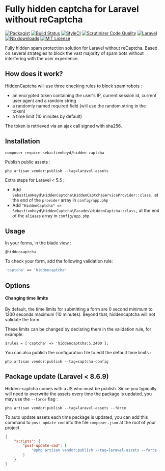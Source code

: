 # Fully hidden captcha for Laravel without reCaptcha

[![Packagist](https://img.shields.io/packagist/v/sebastienheyd/hidden-captcha?style=flat-square)](https://packagist.org/packages/sebastienheyd/hidden-captcha)
[![Build Status](https://travis-ci.org/sebastienheyd/hidden-captcha.svg?branch=master)](https://travis-ci.org/sebastienheyd/hidden-captcha)
[![StyleCI](https://github.styleci.io/repos/51009111/shield?branch=master)](https://github.styleci.io/repos/51009111)
[![Scrutinizer Code Quality](https://scrutinizer-ci.com/g/sebastienheyd/hidden-captcha/badges/quality-score.png?b=master)](https://scrutinizer-ci.com/g/sebastienheyd/hidden-captcha/?branch=master)
[![Laravel](https://img.shields.io/badge/Laravel-5.x%20→%209.x-green?logo=Laravel&style=flat-square)](https://laravel.com/)
[![Nb downloads](https://img.shields.io/packagist/dt/sebastienheyd/hidden-captcha.svg)](https://packagist.org/packages/sebastienheyd/hidden-captcha)
[![MIT License](https://img.shields.io/github/license/sebastienheyd/hidden-captcha?style=flat-square)](LICENSE)

Fully hidden spam protection solution for Laravel without reCaptcha. Based on several strategies to block the vast 
majority of spam bots without interfering with the user experience.

## How does it work?

HiddenCaptcha will use three checking rules to block spam robots :

- an encrypted token containing the user's IP, current session id, current user agent and a random string
- a randomly named required field (will use the random string in the token)
- a time limit (10 minutes by default)

The token is retrieved via an ajax call signed with sha256.

## Installation

```
composer require sebastienheyd/hidden-captcha
```

Publish public assets :

```
php artisan vendor:publish --tag=laravel-assets
```

Extra steps for Laravel < 5.5 :

- Add `SebastienHeyd\HiddenCaptcha\HiddenCaptchaServiceProvider::class,` at the end of the `provider` array in 
`config/app.php`
- Add `"HiddenCaptcha" => SebastienHeyd\HiddenCaptcha\Facades\HiddenCaptcha::class,` at the end of the `aliases` array 
in `config/app.php`

## Usage

In your forms, in the blade view :

```blade
@hiddencaptcha
```

To check your form, add the following validation rule:
```php
'captcha' => 'hiddencaptcha'
```

## Options

#### Changing time limits

By default, the time limits for submitting a form are 0 second minimum to 1200 seconds maximum (10 minutes). Beyond 
that, hiddencaptcha will not validate the form.

These limits can be changed by declaring them in the validation rule, for example:

`$rules = ['captcha' => 'hiddencaptcha:5,2400'];`

You can also publish the configuration file to edit the default time limits :

```
php artisan vendor:publish --tag=captcha-config
```

## Package update (Laravel < 8.6.9)

Hidden-captcha comes with a JS who must be publish. Since you typically will need to overwrite the assets
every time the package is updated, you may use the ```--force``` flag :

```
php artisan vendor:publish --tag=laravel-assets --force
```

To auto update assets each time package is updated, you can add this command to `post-update-cmd` into the
file `composer.json` at the root of your project.

```json
{
    "scripts": {
        "post-update-cmd": [
            "@php artisan vendor:publish --tag=laravel-assets --force --ansi"
        ]
    }
}
```